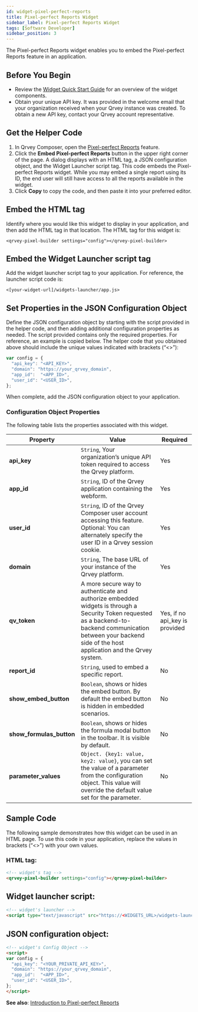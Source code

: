 ```yaml
---
id: widget-pixel-perfect-reports
title: Pixel-perfect Reports Widget
sidebar_label: Pixel-perfect Reports Widget
tags: [Software Developer]
sidebar_position: 3
---
```


<div style={{textAlign: "justify"}}>
The Pixel-perfect Reports widget enables you to embed the Pixel-perfect Reports feature in an application.  

## Before You Begin
- Review the [Widget Quick Start Guide](../overview-of-embedding.md) for an overview of the widget components. 
- Obtain your unique API key. It was provided in the welcome email that your organization received when your Qrvey instance was created. To obtain a new API key, contact your Qrvey account representative.

## Get the Helper Code
1. In Qrvey Composer, open the [Pixel-perfect Reports](../../../composer/10-Pixel-perfect%20Reports/overview-of-pixel-perfect-reports.md) feature. 
2. Click the **Embed Pixel-perfect Reports** button in the upper right corner of the page. A dialog displays with an HTML tag, a JSON configuration object, and the Widget Launcher script tag. This code embeds the Pixel-perfect Reports widget. While you may embed a single report using its ID, the end user will still have access to all the reports available in the widget. 
3. Click **Copy** to copy the code, and then paste it into your preferred editor. 

## Embed the HTML tag
Identify where you would like this widget to display in your application, and then add the HTML tag in that location. The HTML tag for this widget is:

```<qrvey-pixel-builder settings="config"></qrvey-pixel-builder>```

## Embed the Widget Launcher script tag
Add the widget launcher script tag to your application. For reference, the launcher script code is:

```<[your-widget-url]/widgets-launcher/app.js>```

## Set Properties in the JSON Configuration Object
Define the JSON configuration object by starting with the script provided in the helper code, and then adding additional configuration properties as needed. The script provided contains only the required properties. For reference, an example is copied below. The helper code that you obtained above should include the unique values indicated with brackets (“&lt;&gt;”):

```js
var config = {
  "api_key": "<API_KEY>",
  "domain": "https://your_qrvey_domain",
  "app_id":  "<APP_ID>",
  "user_id": "<USER_ID>",
};
```

When complete, add the JSON configuration object to your application. 

### Configuration Object Properties
The following table lists the properties associated with this widget. 

| **Property** | **Value** | **Required** |
| --- | --- | --- |
| **api_key** | `String`, Your organization’s unique API token required to access the Qrvey platform. | Yes |
| **app_id** | `String`, ID of the Qrvey application containing the webform.| Yes |
| **user_id** | `String`, ID of the Qrvey Composer user account accessing this feature. Optional: You can alternately specify the user ID in a Qrvey session cookie. | Yes  |
| **domain** | `String`, The base URL of your instance of the Qrvey platform. | Yes | 
| **qv_token** | A more secure way to authenticate and authorize embedded widgets is through a Security Token requested as a backend-to-backend communication between your backend side of the host application and the Qrvey system. | Yes, if no api_key is provided |
| **report_id** | `String`, used to embed a specific report. | No |
| **show_embed_button** | `Boolean`, shows or hides the embed button. By default the embed button is hidden in embedded scenarios. | No |
| **show_formulas_button** | `Boolean`, shows or hides the formula modal button in the toolbar. It is visible by default. | No |
| **parameter_values** | `Object. {key1: value, key2: value}`, you can set the value of a parameter from the configuration object. This value will override the default value set for the parameter. | No |


## Sample Code
The following sample demonstrates how this widget can be used in an HTML page. To use this code in your application, replace the values in brackets (“&lt;&gt;”) with your own values. 

### HTML tag:
```html
<!-- widget's tag -->
<qrvey-pixel-builder settings="config"></qrvey-pixel-builder>
```

## Widget launcher script:
```html
<!-- widget's launcher -->
<script type="text/javascript" src="https://<WIDGETS_URL>/widgets-launcher/app.js"></script>
```

## JSON configuration object:
```html
<!-- widget's Config Object -->
<script>
var config = {
  "api_key": "<YOUR_PRIVATE_API_KEY>",
  "domain": "https://your_qrvey_domain",
  "app_id":  "<APP_ID>",
  "user_id": "<USER_ID>",
};
</script>
```

**See also**:
[Introduction to Pixel-perfect Reports](../../../composer/10-Pixel-perfect%20Reports/overview-of-pixel-perfect-reports.md)

</div>
